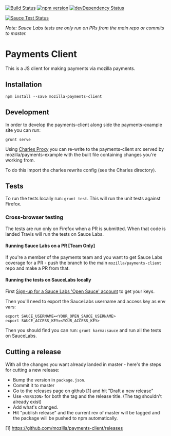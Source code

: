 [![Build Status](https://travis-ci.org/mozilla/payments-client.svg)](https://travis-ci.org/mozilla/payments-client)
[![npm version](https://badge.fury.io/js/mozilla-payments-client.svg)](http://badge.fury.io/js/mozilla-payments-client)
[![devDependency Status](https://david-dm.org/mozilla/payments-client/dev-status.svg)](https://david-dm.org/mozilla/payments-client#info=devDependencies)

[![Sauce Test Status](https://saucelabs.com/browser-matrix/payments-client.svg)](https://saucelabs.com/u/payments-client)

*Note: Sauce Labs tests are only run on PRs from the main repo or commits to master.*


# Payments Client

This is a JS client for making payments via mozilla payments.

## Installation

```shell
npm install --save mozilla-payments-client
```

## Development

In order to develop the payments-client along side the payments-example site you can run:

```
grunt serve
```

Using [Charles Proxy](http://www.charlesproxy.com/) you can re-write to the payments-client src
served by mozilla/payments-example with the built file containing changes you're working from.

To do this import the charles rewrite config (see the Charles directory).

## Tests

To run the tests locally run: `grunt test`. This will run the unit tests
against Firefox.

### Cross-browser testing

The tests are run only on Firefox when a PR is submitted. When that code is landed
Travis will run the tests on Sauce Labs.

#### Running Sauce Labs on a PR [Team Only]

If you're a member of the payments team and you want to get Sauce Labs coverage
for a PR - push the branch to the main `mozilla/payments-client` repo and make a PR
from that.

#### Running the tests on SauceLabs locally

First [Sign-up for a Sauce Labs 'Open Sauce' account](https://saucelabs.com/opensauce/)
to get your keys.

Then you'll need to export the SauceLabs username and access key as env vars:

```shell
export SAUCE_USERNAME=<YOUR_OPEN_SAUCE_USERNAME>
export SAUCE_ACCESS_KEY=<YOUR_ACCESS_KEY>
```

Then you should find you can run: `grunt karma:sauce` and run all the tests on SauceLabs.

## Cutting a release

With all the changes you want already landed in master - here's the steps for cutting a new release:

* Bump the version in `package.json`.
* Commit it to master
* Go to the releases page on github [1] and hit "Draft a new release"
* Use `<VERSION>` for both the tag and the release title. (The tag shouldn't already exist)
* Add what's changed.
* Hit "publish release" and the current rev of master will be tagged and the package will be pushed to npm automatically.

[1] https://github.com/mozilla/payments-client/releases
